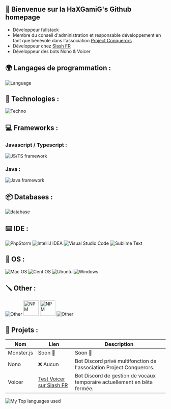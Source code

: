 ## 👋 Bienvenue sur la HaXGamiG's Github homepage

- Développeur fullstack
- Membre du conseil d'administration et responsable développement en tant que bénévole dans l'association [Project Conquerors](https://project-conquerors.com)
- Développeur chez [Slash FR](https://discord.gg/fr)
- Développeur des bots Nono & Voicer

## 🌍 Langages de programmation :

![Language](https://skillicons.dev/icons?i=ts,js,php,html,css,java,lua,cs,cpp&theme=dark)

## 🔧 Technologies :

![Techno](https://skillicons.dev/icons?i=nodejs,deno&theme=dark)

## 💻 Frameworks :

### Javascript / Typescript :
![JS/TS framework](https://skillicons.dev/icons?i=react,nextjs,angular,electron&theme=dark)

### Java :
![Java framework](https://skillicons.dev/icons?i=spring&theme=dark)

## 📦 Databases :

![database](https://skillicons.dev/icons?i=mysql,postgresql&theme=dark)

## ⌨️ IDE :

![PhpStorm](https://img.shields.io/badge/phpstorm-143?style=for-the-badge&logo=phpstorm&logoColor=black&color=black&labelColor=darkorchid)
![IntelliJ IDEA](https://img.shields.io/badge/IntelliJIDEA-000000.svg?style=for-the-badge&logo=intellij-idea&logoColor=white)
![Visual Studio Code](https://img.shields.io/badge/Visual%20Studio%20Code-0078d7.svg?style=for-the-badge&logo=visual-studio-code&logoColor=white)
![Sublime Text](https://img.shields.io/badge/sublime_text-%23575757.svg?style=for-the-badge&logo=sublime-text&logoColor=important)

## 🔧 OS :
![Mac OS](https://img.shields.io/badge/mac%20os-000000?style=for-the-badge&logo=macos&logoColor=F0F0F0)
![Cent OS](https://img.shields.io/badge/cent%20os-002260?style=for-the-badge&logo=centos&logoColor=F0F0F0)
![Ubuntu](https://img.shields.io/badge/Ubuntu-E95420?style=for-the-badge&logo=ubuntu&logoColor=white)
![Windows](https://img.shields.io/badge/Windows-0078D6?style=for-the-badge&logo=windows&logoColor=white)

## 🪛 Other :

![Other](https://skillicons.dev/icons?i=docker,git,github,gitlab&theme=dark)
<img alt="NPM" src="https://logo.clearbit.com/npmjs.com" width="48" height="48" />
<img alt="NPM" src="https://logo.clearbit.com/apache.org" width="48" height="48" />
![Other](https://skillicons.dev/icons?i=regex,bash,figma,maven&theme=dark)

## 🚩 Projets :
| Nom        | Lien                                              | Description                                                              |
|------------|---------------------------------------------------|--------------------------------------------------------------------------|
| Monster.js | Soon 👀                                           | Soon 👀                                                                  |
| Nono       | ❌ Aucun                                           | Bot Discord privé multifonction de l'association Project Conquerors.     |
| Voicer     | [Test Voicer sur Slash FR](https://discord.gg/fr) | Bot Discord de gestion de vocaux temporaire actuellement en bêta fermée. |

<img alt="My Top languages used" src="https://github-readme-stats.vercel.app/api/top-langs/?username=HaXGamiG&locale=fr&theme=discord_old_blurple" />
